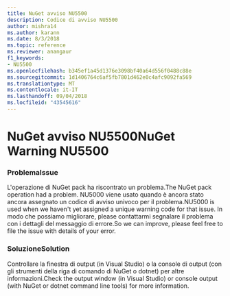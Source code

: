 ```yaml
---
title: NuGet avviso NU5500
description: Codice di avviso NU5500
author: mishra14
ms.author: karann
ms.date: 8/3/2018
ms.topic: reference
ms.reviewer: anangaur
f1_keywords:
- NU5500
ms.openlocfilehash: b345ef1a45d1376e3098bf40a64d556f0488c88e
ms.sourcegitcommit: 1d1406764c6af5fb7801d462e0c4afc9092fa569
ms.translationtype: MT
ms.contentlocale: it-IT
ms.lasthandoff: 09/04/2018
ms.locfileid: "43545616"
---
```

# <a name="nuget-warning-nu5500"></a><span data-ttu-id="58bc4-103">NuGet avviso NU5500</span><span class="sxs-lookup"><span data-stu-id="58bc4-103">NuGet Warning NU5500</span></span>

### <a name="issue"></a><span data-ttu-id="58bc4-104">Problema</span><span class="sxs-lookup"><span data-stu-id="58bc4-104">Issue</span></span>

<span data-ttu-id="58bc4-105">L'operazione di NuGet pack ha riscontrato un problema.</span><span class="sxs-lookup"><span data-stu-id="58bc4-105">The NuGet pack operation had a problem.</span></span> <span data-ttu-id="58bc4-106">NU5000 viene usato quando è ancora stato ancora assegnato un codice di avviso univoco per il problema.</span><span class="sxs-lookup"><span data-stu-id="58bc4-106">NU5000 is used when we haven't yet assigned a unique warning code for that issue.</span></span> <span data-ttu-id="58bc4-107">In modo che possiamo migliorare, please contattarmi segnalare il problema con i dettagli del messaggio di errore.</span><span class="sxs-lookup"><span data-stu-id="58bc4-107">So we can improve, please feel free to file the issue with details of your error.</span></span>


### <a name="solution"></a><span data-ttu-id="58bc4-108">Soluzione</span><span class="sxs-lookup"><span data-stu-id="58bc4-108">Solution</span></span>

<span data-ttu-id="58bc4-109">Controllare la finestra di output (in Visual Studio) o la console di output (con gli strumenti della riga di comando di NuGet o dotnet) per altre informazioni.</span><span class="sxs-lookup"><span data-stu-id="58bc4-109">Check the output window (in Visual Studio) or console output (with NuGet or dotnet command line tools) for more information.</span></span>


